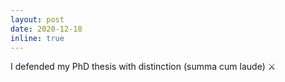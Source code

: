 ```yaml
---
layout: post
date: 2020-12-18
inline: true
---
```


I defended my PhD thesis with distinction (summa cum laude) :crossed_swords:
